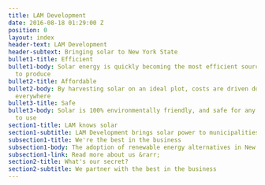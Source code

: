 ```yaml
---
title: LAM Development
date: 2016-08-18 01:29:00 Z
position: 0
layout: index
header-text: LAM Development
header-subtext: Bringing solar to New York State
bullet1-title: Efficient
bullet1-body: Solar energy is quickly becoming the most efficient source of power
  to produce
bullet2-title: Affordable
bullet2-body: By harvesting solar on an ideal plot, costs are driven down for consumers
  everywhere
bullet3-title: Safe
bullet3-body: Solar is 100% environmentally friendly, and safe for any neighborhood
  to use
section1-title: LAM knows solar
section1-subtitle: LAM Development brings solar power to municipalities in New York
subsection1-title: We're the best in the business
subsection1-body: The adoption of renewable energy alternatives in New York State has been stagnant relative to many other states around the country. In order to combat this problem, Governor Cuomo has instituted one of the most aggressive energy programs to spur the development of cleaner energy facilities.<br/><br/>LAM Development sees New York State as an area with great potential, and an area where we have the opportunity to make a substantial positive impact.
subsection1-link: Read more about us &rarr;
section2-title: What's our secret?
section2-subtitle: We partner with the best in the business
---
```


